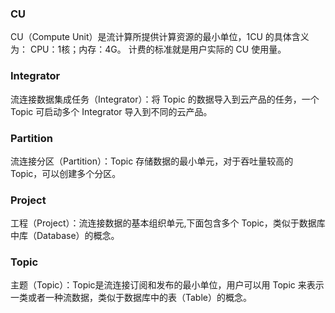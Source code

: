 ### CU
CU（Compute Unit）是流计算所提供计算资源的最小单位，1CU 的具体含义为： CPU：1核；内存：4G。 计费的标准就是用户实际的 CU 使用量。

### Integrator
流连接数据集成任务（Integrator）：将 Topic 的数据导入到云产品的任务，一个 Topic 可启动多个 Integrator 导入到不同的云产品。

### Partition
流连接分区（Partition）：Topic 存储数据的最小单元，对于吞吐量较高的 Topic，可以创建多个分区。

### Project
工程（Project）：流连接数据的基本组织单元,下面包含多个 Topic，类似于数据库中库（Database）的概念。

### Topic
主题（Topic）：Topic是流连接订阅和发布的最小单位，用户可以用 Topic 来表示一类或者一种流数据，类似于数据库中的表（Table）的概念。




